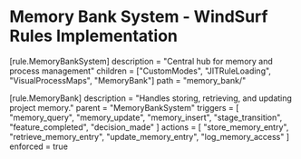 # Memory Bank System - WindSurf Rules Implementation

[rule.MemoryBankSystem]
description = "Central hub for memory and process management"
children = ["CustomModes", "JITRuleLoading", "VisualProcessMaps", "MemoryBank"]
path = "memory_bank/"

[rule.MemoryBank]
description = "Handles storing, retrieving, and updating project memory."
parent = "MemoryBankSystem"
triggers = [
    "memory_query",
    "memory_update",
    "memory_insert",
    "stage_transition",
    "feature_completed",
    "decision_made"
]
actions = [
    "store_memory_entry",
    "retrieve_memory_entry",
    "update_memory_entry",
    "log_memory_access"
]
enforced = true
